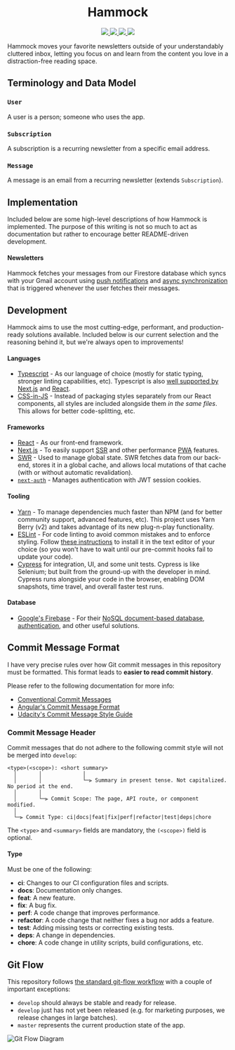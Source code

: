 <h1 align='center'>Hammock</h1>

<p align='center'>
  <a aria-label='Release version' href='https://github.com/nicholaschiang/hammock/releases'>
    <img src='https://img.shields.io/github/v/release/nicholaschiang/hammock?style=flat-square&labelColor=000000'>
  </a>
  <a aria-label='Website status' href='https://returnofthenewsletter.com'>
    <img src='https://img.shields.io/website?down_color=lightgrey&down_message=down&up_color=brightgreen&up_message=up&url=https%3A%2F%2Freturnofthenewsletter.com&style=flat-square&labelColor=000000'>
  </a>
  <a aria-label='Dependencies' href='https://david-dm.org/nicholaschiang/hammock'>
    <img src='https://img.shields.io/david/nicholaschiang/hammock?style=flat-square&labelColor=000000'>
  </a>
  <a aria-label='Maintainability' href='https://codeclimate.com/github/nicholaschiang/hammock'>
    <img src='https://img.shields.io/codeclimate/maintainability/nicholaschiang/hammock?style=flat-square&labelColor=000000'>
  </a>
</p>

Hammock moves your favorite newsletters outside of your understandably cluttered
inbox, letting you focus on and learn from the content you love in a
distraction-free reading space.

## Terminology and Data Model

### `User`

A user is a person; someone who uses the app.

### `Subscription`

A subscription is a recurring newsletter from a specific email address.

### `Message`

A message is an email from a recurring newsletter (extends `Subscription`).

## Implementation

Included below are some high-level descriptions of how Hammock is implemented.
The purpose of this writing is not so much to act as documentation but rather to
encourage better README-driven development.

#### Newsletters

Hammock fetches your messages from our Firestore database which syncs with your
Gmail account using [push
notifications](https://developers.google.com/gmail/api/guides/push) and [async
synchronization](https://developers.google.com/gmail/api/guides/sync) that is
triggered whenever the user fetches their messages.

## Development

Hammock aims to use the most cutting-edge, performant, and production-ready
solutions available. Included below is our current selection and the reasoning
behind it, but we're always open to improvements!

#### Languages

- [Typescript](https://www.typescriptlang.org) - As our language of choice
  (mostly for static typing, stronger linting capabilities, etc). Typescript is
  also [well supported by Next.js](https://nextjs.org/docs/basic-features/typescript)
  and [React](https://reactjs.org/docs/static-type-checking.html#typescript).
- [CSS-in-JS](https://github.com/vercel/styled-jsx) - Instead of packaging
  styles separately from our React components, all styles are included alongside
  them _in the same files_. This allows for better code-splitting, etc.

#### Frameworks

- [React](https://reactjs.org) - As our front-end framework.
- [Next.js](https://nextjs.org) - To easily support
  [SSR](https://nextjs.org/docs/basic-features/pages#server-side-rendering) and
  other performance [PWA](https://web.dev/progressive-web-apps/) features.
- [SWR](https://swr.vercel.app) - Used to manage global state. SWR fetches data
  from our back-end, stores it in a global cache, and allows local mutations of
  that cache (with or without automatic revalidation).
- [`next-auth`](https://next-auth.js.org) - Manages authentication with JWT 
  session cookies.

#### Tooling

- [Yarn](https://yarnpkg.com) - To manage dependencies much faster than NPM (and
  for better community support, advanced features, etc). This project uses Yarn
  Berry (v2) and takes advantage of its new plug-n-play functionality.
- [ESLint](https://github.com/eslint/eslint) - For code linting to avoid
  common mistakes and to enforce styling. Follow [these
  instructions](https://eslint.org/docs/user-guide/integrations) to install it
  in the text editor of your choice (so you won't have to wait until our
  pre-commit hooks fail to update your code).
- [Cypress](https://docs.cypress.io) for integration, UI, and some unit tests.
  Cypress is like Selenium; but built from the ground-up with the developer in
  mind. Cypress runs alongside your code in the browser, enabling DOM snapshots,
  time travel, and overall faster test runs.

#### Database

- [Google's Firebase](https://firebase.google.com/) - For their [NoSQL
  document-based database](https://firebase.google.com/products/firestore),
  [authentication](https://firebase.google.com/products/auth), and other
  useful solutions.

## Commit Message Format

I have very precise rules over how Git commit messages in this repository must
be formatted. This format leads to **easier to read commit history**.

Please refer to the following documentation for more info:

- [Conventional Commit Messages](https://www.conventionalcommits.org/en/v1.0.0/)
- [Angular's Commit Message Format](https://github.com/angular/angular/blob/master/CONTRIBUTING.md#-commit-message-format)
- [Udacity's Commit Message Style Guide](http://udacity.github.io/git-styleguide/)

### Commit Message Header

Commit messages that do not adhere to the following commit style will not be
merged into `develop`:

```
<type>(<scope>): <short summary>
  │       │             │
  │       │             └─⫸ Summary in present tense. Not capitalized. No period at the end.
  │       │
  │       └─⫸ Commit Scope: The page, API route, or component modified.
  │
  └─⫸ Commit Type: ci|docs|feat|fix|perf|refactor|test|deps|chore
```

The `<type>` and `<summary>` fields are mandatory, the `(<scope>)` field is
optional.

#### Type

Must be one of the following:

- **ci**: Changes to our CI configuration files and scripts.
- **docs**: Documentation only changes.
- **feat**: A new feature.
- **fix**: A bug fix.
- **perf**: A code change that improves performance.
- **refactor**: A code change that neither fixes a bug nor adds a feature.
- **test**: Adding missing tests or correcting existing tests.
- **deps**: A change in dependencies.
- **chore**: A code change in utility scripts, build configurations, etc.

## Git Flow

This repository follows [the standard git-flow
workflow](https://nvie.com/posts/a-successful-git-branching-model/) with a
couple of important exceptions:

- `develop` should always be stable and ready for release.
- `develop` just has not yet been released (e.g. for marketing purposes, we
  release changes in large batches).
- `master` represents the current production state of the app.

![Git Flow Diagram](https://nvie.com/img/git-model@2x.png)
